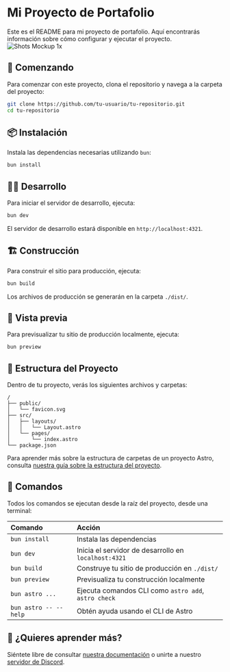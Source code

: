 # Mi Proyecto de Portafolio

Este es el README para mi proyecto de portafolio. Aquí encontrarás información sobre cómo configurar y ejecutar el proyecto.
![Shots Mockup 1x](https://github.com/user-attachments/assets/62c5701e-5074-4352-916c-ab9ee4ee3b85)

## 🚀 Comenzando

Para comenzar con este proyecto, clona el repositorio y navega a la carpeta del proyecto:

```sh
git clone https://github.com/tu-usuario/tu-repositorio.git
cd tu-repositorio
```

## 📦 Instalación

Instala las dependencias necesarias utilizando `bun`:

```sh
bun install
```

## 🧑‍💻 Desarrollo

Para iniciar el servidor de desarrollo, ejecuta:

```sh
bun dev
```

El servidor de desarrollo estará disponible en `http://localhost:4321`.

## 🏗️ Construcción

Para construir el sitio para producción, ejecuta:

```sh
bun build
```

Los archivos de producción se generarán en la carpeta `./dist/`.

## 👀 Vista previa

Para previsualizar tu sitio de producción localmente, ejecuta:

```sh
bun preview
```

## 📂 Estructura del Proyecto

Dentro de tu proyecto, verás los siguientes archivos y carpetas:

```text
/
├── public/
│   └── favicon.svg
├── src/
│   ├── layouts/
│   │   └── Layout.astro
│   └── pages/
│       └── index.astro
└── package.json
```

Para aprender más sobre la estructura de carpetas de un proyecto Astro, consulta [nuestra guía sobre la estructura del proyecto](https://docs.astro.build/en/basics/project-structure/).

## 🧞 Comandos

Todos los comandos se ejecutan desde la raíz del proyecto, desde una terminal:

| Comando                   | Acción                                           |
| :------------------------ | :----------------------------------------------- |
| `bun install`             | Instala las dependencias                         |
| `bun dev`                 | Inicia el servidor de desarrollo en `localhost:4321` |
| `bun build`               | Construye tu sitio de producción en `./dist/`    |
| `bun preview`             | Previsualiza tu construcción localmente          |
| `bun astro ...`           | Ejecuta comandos CLI como `astro add`, `astro check` |
| `bun astro -- --help`     | Obtén ayuda usando el CLI de Astro               |

## 👀 ¿Quieres aprender más?

Siéntete libre de consultar [nuestra documentación](https://docs.astro.build) o unirte a nuestro [servidor de Discord](https://astro.build/chat).
